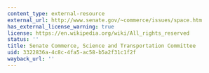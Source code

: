 ```yaml
---
content_type: external-resource
external_url: http://www.senate.gov/~commerce/issues/space.htm
has_external_license_warning: true
license: https://en.wikipedia.org/wiki/All_rights_reserved
status: ''
title: Senate Commerce, Science and Transportation Committee
uid: 3322836a-4c8c-4fa5-ac58-b5a2f31c1f2f
wayback_url: ''
---
```

